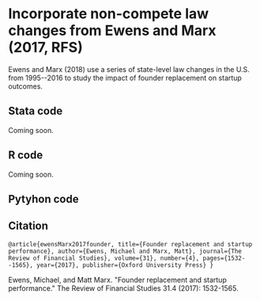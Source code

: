 # Incorporate non-compete law changes from Ewens and Marx (2017, RFS)

Ewens and Marx (2018) use a series of state-level law changes in the U.S. from 1995--2016 to study the impact of founder replacement on startup outcomes.  

## Stata code

Coming soon.

## R code

Coming soon.

## Pytyhon code

## Citation

`@article{ewensMarx2017founder,
  title={Founder replacement and startup performance},
  author={Ewens, Michael and Marx, Matt},
  journal={The Review of Financial Studies},
  volume={31},
  number={4},
  pages={1532--1565},
  year={2017},
  publisher={Oxford University Press}
}`

Ewens, Michael, and Matt Marx. "Founder replacement and startup performance." The Review of Financial Studies 31.4 (2017): 1532-1565.
